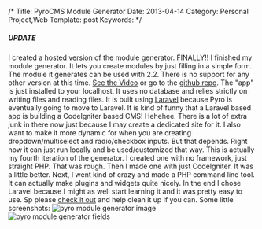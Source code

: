 /*
Title: PyroCMS Module Generator
Date: 2013-04-14
Category: Personal Project,Web
Template: post
Keywords:
*/

##### UPDATE

I created a [hosted
version](http://pyromg.aws.af.cm/ "Hosted PyroCMS module generator") of
the module generator. FINALLY!! I finished my module generator. It lets
you create modules by just filling in a simple form. The module it
generates can be used with 2.2. There is no support for any other
version at this time. [See the
Video](http://www.youtube.com/watch?v=g7moZUqIwHU) or go to the [github
repo](https://github.com/james2doyle/pyro-module-generator "james2doyle/pyro-module-generator").
The "app" is just installed to your localhost. It uses no database and
relies strictly on writing files and reading files. It is built using
[Laravel](http://laravel.com "Laravel Website") because Pyro is
eventually going to move to Laravel. It is kind of funny that a Laravel
based app is building a CodeIgniter based CMS! Hehehee. There is a lot
of extra junk in there now just because I may create a dedicated site
for it. I also want to make it more dynamic for when you are creating
dropdown/multiselect and radio/checkbox inputs. But that depends. Right
now it can just run locally and be used/customized that way. This is
actually my fourth iteration of the generator. I created one with no
framework, just straight PHP. That was rough. Then I made one with just
CodeIgniter. It was a little better. Next, I went kind of crazy and made
a PHP command line tool. It can actually make plugins and widgets quite
nicely. In the end I chose Laravel because I might as well start
learning it and it was pretty easy to use. Sp please [check it
out](https://github.com/james2doyle/pyro-module-generator "james2doyle/pyro-module-generator")
and help clean it up if you can. Some little screenshots: ![pyro module
generator
image](http://ohdoylerules.com/content/images/module.png)
![pyro module generator
fields](http://ohdoylerules.com/content/images/fields.png)

